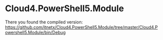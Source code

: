 # Cloud4.PowerShell5.Module

There you found the compiled version:
https://github.com/itnetx/Cloud4.PowerShell5.Module/tree/master/Cloud4.Powershell5.Module/bin/Debug
